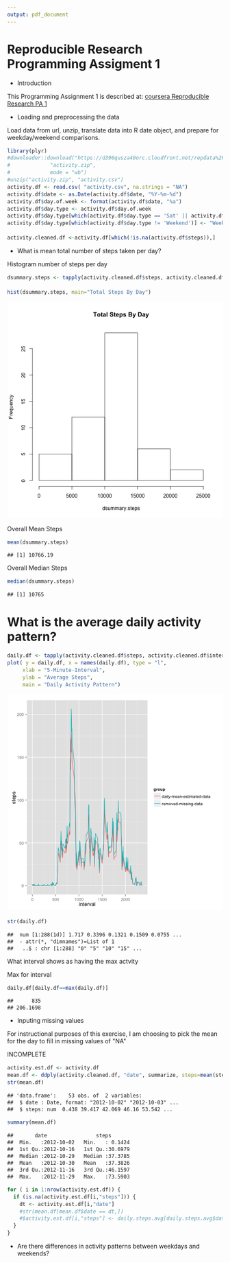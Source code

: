 ```yaml
---
output: pdf_document
---
```

Reproducible Research  Programming Assigment 1
========================================================

* Introduction

This Programming Assignment 1 is described at: [coursera Reproducible Research PA 1](https://class.coursera.org/repdata-011/human_grading/view/courses/973512/assessments/3/submissions)

* Loading and preprocessing the data

Load data from url, unzip, translate data into R date object, and prepare for weekday/weekend comparisons.
  

```r
library(plyr)
#downloader::download("https://d396qusza40orc.cloudfront.net/repdata%2Fdata%2Factivity.zip",
#             "activity.zip", 
#             mode = "wb")  
#unzip("activity.zip", "activity.csv")
activity.df <- read.csv( "activity.csv", na.strings = "NA")
activity.df$date <- as.Date(activity.df$date, "%Y-%m-%d")
activity.df$day.of.week <- format(activity.df$date, "%a")
activity.df$day.type <- activity.df$day.of.week
activity.df$day.type[which(activity.df$day.type == 'Sat' || activity.df$day.type == 'Sun' )] <- "Weekend"
activity.df$day.type[which(activity.df$day.type != 'Weekend')] <- "Weekday"

activity.cleaned.df <-activity.df[which(!is.na(activity.df$steps)),]
```

* What is mean total number of steps taken per day?

Histogram number of steps per day


```r
dsummary.steps <- tapply(activity.cleaned.df$steps, activity.cleaned.df$date, sum, na.rm = TRUE)

hist(dsummary.steps, main="Total Steps By Day")
```

![plot of chunk unnamed-chunk-2](figure/unnamed-chunk-2-1.png) 

Overall Mean Steps


```r
mean(dsummary.steps)
```

```
## [1] 10766.19
```

Overall Median Steps 


```r
median(dsummary.steps)
```

```
## [1] 10765
```



# What is the average daily activity pattern?


```r
daily.df <- tapply(activity.cleaned.df$steps, activity.cleaned.df$interval, mean)
plot( y = daily.df, x = names(daily.df), type = "l", 
     xlab = "5-Minute-Interval", 
     ylab = "Average Steps", 
     main = "Daily Activity Pattern")
```

![plot of chunk unnamed-chunk-5](figure/unnamed-chunk-5-1.png) 

```r
str(daily.df)
```

```
##  num [1:288(1d)] 1.717 0.3396 0.1321 0.1509 0.0755 ...
##  - attr(*, "dimnames")=List of 1
##   ..$ : chr [1:288] "0" "5" "10" "15" ...
```

What interval shows as having the max actvity

Max for interval

```r
daily.df[daily.df==max(daily.df)]
```

```
##      835 
## 206.1698
```

* Inputing missing values

For instructional purposes of this exercise, I am choosing to pick the mean for the day to fill in missing values of "NA"

INCOMPLETE


```r
activity.est.df <- activity.df 
mean.df <- ddply(activity.cleaned.df, "date", summarize, steps=mean(steps))
str(mean.df)
```

```
## 'data.frame':	53 obs. of  2 variables:
##  $ date : Date, format: "2012-10-02" "2012-10-03" ...
##  $ steps: num  0.438 39.417 42.069 46.16 53.542 ...
```

```r
summary(mean.df)
```

```
##       date                steps        
##  Min.   :2012-10-02   Min.   : 0.1424  
##  1st Qu.:2012-10-16   1st Qu.:30.6979  
##  Median :2012-10-29   Median :37.3785  
##  Mean   :2012-10-30   Mean   :37.3826  
##  3rd Qu.:2012-11-16   3rd Qu.:46.1597  
##  Max.   :2012-11-29   Max.   :73.5903
```

```r
for ( i in 1:nrow(activity.est.df)) {
  if (is.na(activity.est.df[i,"steps"])) {
    dt <- activity.est.df[i,"date"]
    #str(mean.df[mean.df$date == dt,])
    #$activity.est.df[i,"steps"] <- daily.steps.avg[daily.steps.avg$date == dt ,"mean"]  
  }
}
```





* Are there differences in activity patterns between weekdays and weekends?

